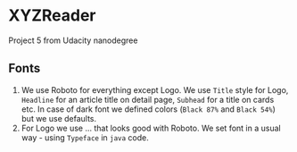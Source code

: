 # XYZReader
Project 5 from Udacity nanodegree

## Fonts
1. We use Roboto for everything except Logo. We use `Title` style for Logo, `Headline` for an article title on detail
page, `Subhead` for a title on cards etc. In case of dark font we defined colors (`Black 87%` and `Black 54%`) but we 
use defaults.
2. For Logo we use ... that looks good with Roboto. We set font in a usual way - using `Typeface` in `java` code.
